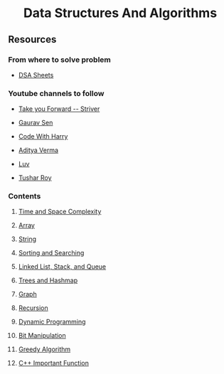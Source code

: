 <h1 align="center"><b>Data Structures And Algorithms</b></h1>

<h2><b>Resources</b></h2>
<h3>From where to solve problem</h3>

- [DSA Sheets](https://github.com/AnmolVerma404/Data-Structures-and-Algorithms/tree/master/13%20DSA%20Sheets)

<h3>Youtube channels to follow</h3>

- [Take you Forward -- Striver](https://www.youtube.com/c/takeUforward)

- [Gaurav Sen](https://www.youtube.com/c/GauravSensei)

- [Code With Harry](https://www.youtube.com/c/CodeWithHarry)

- [Aditya Verma](https://www.youtube.com/c/AdityaVermaTheProgrammingLord)

- [Luv](https://www.youtube.com/c/LuvIsMe)

- [Tushar Roy](https://www.youtube.com/user/tusharroy2525)

<h3>Contents</h3>

1. [Time and Space Complexity](https://github.com/AnmolVerma404/Data-Structures-and-Algorithms/tree/master/2%20Introduction%20to%20Algorithm%20and%20Data%20Structures%20Time%20Complexity)

1. [Array](https://github.com/AnmolVerma404/Data-Structures-and-Algorithms/tree/master/2_1%20Array)

1. [String](https://github.com/AnmolVerma404/Data-Structures-and-Algorithms/tree/master/2_2%20String)

1. [Sorting and Searching](https://github.com/AnmolVerma404/Data-Structures-and-Algorithms/tree/master/3%20Sorting%20and%20Searching)

1. [Linked List, Stack, and Queue](https://github.com/AnmolVerma404/Data-Structures-and-Algorithms/tree/master/4%20List%2C%20Stack%20and%20Queue%20ADT)

1. [Trees and Hashmap](https://github.com/AnmolVerma404/Data-Structures-and-Algorithms/tree/master/5%20TREES%20AND%20HASHING)

1. [Graph](https://github.com/AnmolVerma404/Data-Structures-and-Algorithms/tree/master/6%20Graph%20ADT)

1. [Recursion](./14%20Recursion/)

1. [Dynamic Programming](https://github.com/AnmolVerma404/Data-Structures-and-Algorithms/tree/master/7%20Dynamic%20Programming)

1. [Bit Manipulation](https://github.com/AnmolVerma404/Data-Structures-and-Algorithms/tree/master/8%20Bit%20Manupulation)

1. [Greedy Algorithm](https://github.com/AnmolVerma404/Data-Structures-and-Algorithms/tree/master/9%20Greedy%20Algorithm)

1. [C++ Important Function](./15%20C%2B%2B%20Important%20Function/)

